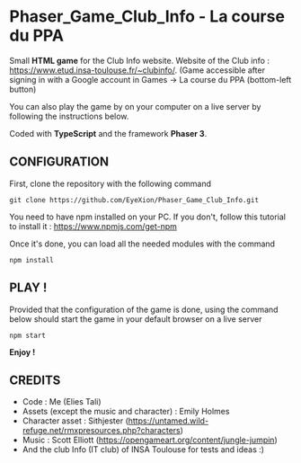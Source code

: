 # Phaser_Game_Club_Info - La course du PPA
Small **HTML game** for the Club Info website. Website of the Club info : https://www.etud.insa-toulouse.fr/~clubinfo/. (Game accessible after signing in with a Google account in Games -> La course du PPA (bottom-left button)

You can also play the game by on your computer on a live server by following the instructions below.

Coded with **TypeScript** and the framework **Phaser 3**. 

## CONFIGURATION

First, clone the repository with the following command

`git clone https://github.com/EyeXion/Phaser_Game_Club_Info.git`

You need to have npm installed on your PC. If you don't, follow this tutorial to install it : https://www.npmjs.com/get-npm

Once it's done, you can load all the needed modules with the command 

`npm install`

## PLAY !

Provided that the configuration of the game is done, using the command below should start the game in your default browser on a live server

`npm start`

**Enjoy !**

## CREDITS

- Code : Me (Elies Tali)
- Assets (except the music and character) : Emily Holmes
- Character asset : Sithjester (https://untamed.wild-refuge.net/rmxpresources.php?characters)
- Music : Scott Elliott (https://opengameart.org/content/jungle-jumpin)
- And the club Info (IT club) of INSA Toulouse for tests and ideas :)
